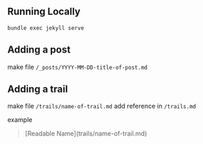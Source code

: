 
## Running Locally

`bundle exec jekyll serve`

## Adding a post

make file `/_posts/YYYY-MM-DD-title-of-post.md`

## Adding a trail

make file `/trails/name-of-trail.md`
add reference in `/trails.md`

example

> \[Readable Name\]\(trails/name-of-trail.md\)